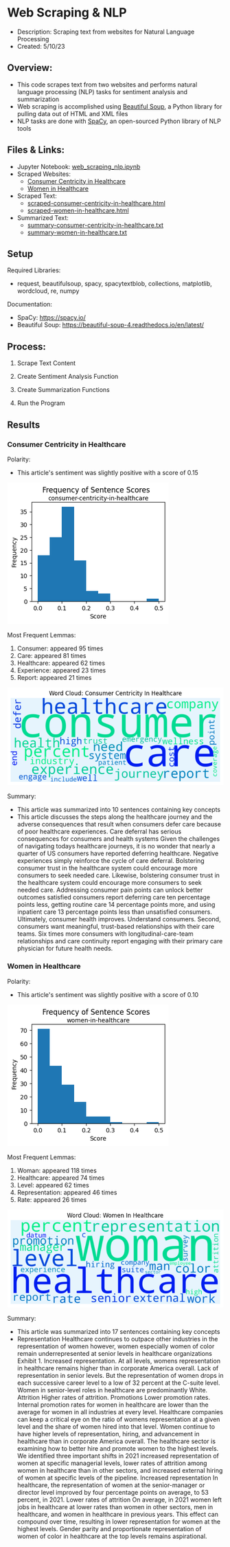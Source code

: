 # Web Scraping & NLP   
- Description: Scraping text from websites for Natural Language Processing
- Created: 5/10/23  

## Overview:
- This code scrapes text from two websites and performs natural language processing (NLP) tasks for sentiment analysis and summarization   
- Web scraping is accomplished using <a href="https://beautiful-soup-4.readthedocs.io/en/latest/" target="_blank">Beautiful Soup</a>, a Python library for pulling data out of HTML and XML files
- NLP tasks are done with <a href="https://spacy.io/" target="_blank">SpaCy</a>, an open-sourced Python library of NLP tools 

## Files & Links:
- Jupyter Notebook: [web_scraping_nlp.ipynb](web_scraping_nlp.ipynb)
- Scraped Websites:  
    - <a href="https://www.mckinsey.com/industries/healthcare/our-insights/driving-growth-through-consumer-centricity-in-healthcare" target="_blank">Consumer Centricity in Healthcare</a>
    - <a href="https://www.mckinsey.com/industries/healthcare/our-insights/women-in-healthcare-and-life-sciences-the-ongoing-stress-of-covid-19" target="_blank">Women in Healthcare</a>
- Scraped Text:  
    - [scraped-consumer-centricity-in-healthcare.html](scraped-consumer-centricity-in-healthcare.html) 
    - [scraped-women-in-healthcare.html](scraped-women-in-healthcare.html) 
- Summarized Text:   
    - [summary-consumer-centricity-in-healthcare.txt](summary-consumer-centricity-in-healthcare.txt)
    - [summary-women-in-healthcare.txt](summary-women-in-healthcare.txt) 

## Setup  
Required Libraries:  
- request, beautifulsoup, spacy, spacytextblob, collections, matplotlib, wordcloud, re, numpy

Documentation:  
- SpaCy: https://spacy.io/  
- Beautiful Soup: https://beautiful-soup-4.readthedocs.io/en/latest/  

## Process:  
1. Scrape Text Content

2. Create Sentiment Analysis Function

3. Create Summarization Functions

4. Run the Program


## Results  

### Consumer Centricity in Healthcare

Polarity:  
- This article's sentiment was slightly positive with a score of 0.15

![histogram](images/scores-consumer-centricity-in-healthcare.png)

Most Frequent Lemmas:
1. Consumer: appeared 95 times
2. Care: appeared 81 times
3. Healthcare: appeared 62 times
4. Experience: appeared 23 times
5. Report: appeared 21 times
  
![wordcloud](images/wordcloud-consumer-centricity-in-healthcare.png)

Summary:
- This article was summarized into 10 sentences containing key concepts
- This article discusses the steps along the healthcare journey and the adverse consequences that result when consumers defer care because of poor healthcare experiences. Care deferral has serious consequences for consumers and health systems Given the challenges of navigating todays healthcare journeys, it is no wonder that nearly a quarter of US consumers have reported deferring healthcare. Negative experiences simply reinforce the cycle of care deferral. Bolstering consumer trust in the healthcare system could encourage more consumers to seek needed care. Likewise, bolstering consumer trust in the healthcare system could encourage more consumers to seek needed care. Addressing consumer pain points can unlock better outcomes satisfied consumers report deferring care ten percentage points less, getting routine care 14 percentage points more, and using inpatient care 13 percentage points less than unsatisfied consumers. Ultimately, consumer health improves. Understand consumers. Second, consumers want meaningful, trust-based relationships with their care teams. Six times more consumers with longitudinal-care-team relationships and care continuity report engaging with their primary care physician for future health needs.

### Women in Healthcare

Polarity:  
- This article's sentiment was slightly positive with a score of 0.10

![histogram](images/scores-women-in-healthcare.png)

Most Frequent Lemmas:
1. Woman: appeared 118 times
2. Healthcare: appeared 74 times
3. Level: appeared 62 times
4. Representation: appeared 46 times
5. Rate: appeared 26 times

![wordcloud](images/wordcloud-women-in-healthcare.png)

Summary:
- This article was summarized into 17 sentences containing key concepts
- Representation Healthcare continues to outpace other industries in the representation of women however, women especially women of color remain underrepresented at senior levels in healthcare organizations Exhibit 1. Increased representation. At all levels, womens representation in healthcare remains higher than in corporate America overall. Lack of representation in senior levels. But the representation of women drops in each successive career level to a low of 32 percent at the C-suite level. Women in senior-level roles in healthcare are predominantly White. Attrition Higher rates of attrition. Promotions Lower promotion rates. Internal promotion rates for women in healthcare are lower than the average for women in all industries at every level. Healthcare companies can keep a critical eye on the ratio of womens representation at a given level and the share of women hired into that level. Women continue to have higher levels of representation, hiring, and advancement in healthcare than in corporate America overall. The healthcare sector is examining how to better hire and promote women to the highest levels. We identified three important shifts in 2021 increased representation of women at specific managerial levels, lower rates of attrition among women in healthcare than in other sectors, and increased external hiring of women at specific levels of the pipeline.   Increased representation In healthcare, the representation of women at the senior-manager or director level improved by four percentage points on average, to 53 percent, in 2021. Lower rates of attrition On average, in 2021 women left jobs in healthcare at lower rates than women in other sectors, men in healthcare, and women in healthcare in previous years. This effect can compound over time, resulting in lower representation for women at the highest levels. Gender parity and proportionate representation of women of color in healthcare at the top levels remains aspirational.






<br/>  
<br/>  
<br/>  
<br/>  
<br/>  
<br/>     

